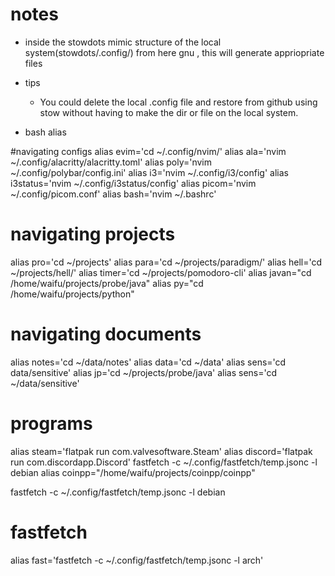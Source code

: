 # notes
* inside the stowdots mimic structure of the local system(stowdots/.config/<nameOfprogram>)
    from here gnu <nameOfprogram>, this will generate appriopriate files

* tips

  - You could delete the local .config file and restore from github using stow without having to make 
    the dir or file on the local system.

* bash alias

#navigating configs
alias evim='cd ~/.config/nvim/'
alias ala='nvim ~/.config/alacritty/alacritty.toml'
alias poly='nvim ~/.config/polybar/config.ini'
alias i3='nvim ~/.config/i3/config'
alias i3status='nvim ~/.config/i3status/config'
alias picom='nvim ~/.config/picom.conf'
alias bash='nvim ~/.bashrc'

# navigating projects
alias pro='cd ~/projects'
alias para='cd ~/projects/paradigm/'
alias hell='cd ~/projects/hell/'
alias timer='cd ~/projects/pomodoro-cli'
alias javan="cd /home/waifu/projects/probe/java"
alias py="cd /home/waifu/projects/python"

# navigating documents
alias notes='cd ~/data/notes'
alias data='cd ~/data'
alias sens='cd data/sensitive'
alias jp='cd ~/projects/probe/java'
alias sens='cd ~/data/sensitive'

# programs
alias steam='flatpak run com.valvesoftware.Steam'
alias discord='flatpak run com.discordapp.Discord'
fastfetch -c ~/.config/fastfetch/temp.jsonc -l debian
alias coinpp="/home/waifu/projects/coinpp/coinpp"


fastfetch -c ~/.config/fastfetch/temp.jsonc -l debian

# fastfetch
alias fast='fastfetch -c ~/.config/fastfetch/temp.jsonc -l arch'
